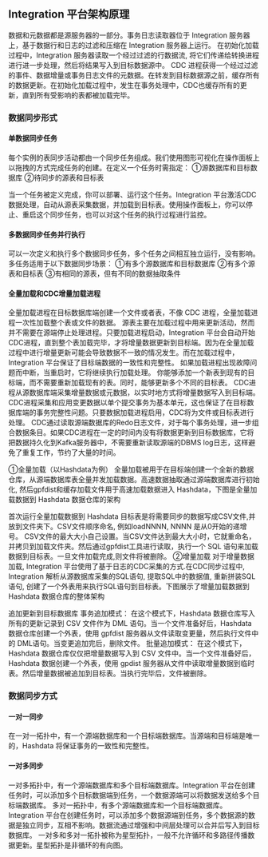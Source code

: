 ## Integration 平台架构原理

数据和元数据都是源服务器的一部分。事务日志读取器位于 Integration 服务器上，基于数据行和日志的过滤和压缩在 Integration 服务器上运行。
在初始化加载过程中，Integration 服务器读取一个经过过滤的行数据流, 将它们传递给转换进程进行进一步处理，然后将结果写入到目标数据源中。
CDC 进程获得一个经过过滤的事件、数据增量或事务日志文件的元数据。在转发到目标数据源之前，缓存所有的数据更新。在初始化加载过程中，发生在事务处理中，CDC也缓存所有的更新，直到所有受影响的表都被加载完毕。

### 数据同步形式

#### 单数据同步任务
每个实例的表同步活动都由一个同步任务组成。我们使用图形可视化在操作面板上以拖拽的方式完成任务的创建。在定义一个任务时需指定：
①源数据库和目标数据库
②待同步的源表和目标表

当一个任务被定义完成，你可以部署、运行这个任务。Integration 平台激活CDC数据处理，自动从源表采集数据，并加载到目标表。使用操作面板上，你可以停止、重启这个同步任务，也可以对这个任务的执行过程进行监控。

#### 多数据同步任务并行执行
可以一次定义和执行多个数据同步任务，多个任务之间相互独立运行，没有影响。
多任务适用于以下数据同步场景： 
    ①有多个源数据库和目标数据库 
    ②有多个源表和目标表
    ③有相同的源表，但有不同的数据抽取条件


#### 全量加载和CDC增量加载进程
全量加载进程在目标数据库端创建一个文件或者表，不像 CDC 进程，全量加载进程一次性加载整个表或文件的数据。
源表主要在加载过程中用来更新活动，然而并不需要在源端停止处理进程。只要加载进程启动，Integration 平台会自动开始CDC进程，直到整个表加载完毕，才将增量数据更新到目标端。因为在全量加载过程中进行增量更新可能会导致数据不一致的情况发生。而在加载过程中，Integration 平台保证了目标端数据的一致性和完整性。
如果加载进程出现故障问题而中断，当重启时，它将继续执行加载处理。
你能够添加一个新表到现有的目标端，而不需要重新加载现有的表。同时，能够更新多个不同的目标表。
CDC进程从源数据库端采集增量数据或元数据，以实时地方式将增量数据写入到目标端。CDC进程采集和应用变更数据以单个提交事务为基本单元，这也保证了在目标数据库端的事务完整性问题。只要数据加载进程启用，CDC将为文件或目标表进行处理。 
CDC通过读取源端数据库的Redo日志文件，对于每个事务处理，进一步组合数据条目。如果CDC进程在一定的时间内没有将数据更新到目标数据库，它将把数据持久化到Kafka服务器中，不需要重新读取源端的DBMS log日志，这样避免了重复工作，节约了大量的时间。 
    
①全量加载（以Hashdata为例）
全量加载被用于在目标端创建一个全新的数据仓库，从源端数据库表全量并发加载数据。高速数据抽取通过源端数据库进行初始化, 然后gpfdist和缓存加载文件用于高速加载数据进入 Hashdata，下图是全量加载数据到 Hashdata 数据仓库的架构


首次运行全量加载数据到 Hashdata 目标表是将需要同步的数据写成CSV文件,并放到文件夹下。CSV文件顺序命名, 例如loadNNNN, NNNN 是从0开始的递增号。
CSV文件的最大大小自己设置。当CSV文件达到最大大小时，它就重命名，并拷贝到加载文件夹。然后通过gpfdist工具进行读取，执行一个 SQL 语句来加载数据到目标表。一旦文件加载完成,则文件将被删除。
②增量加载
对于增量数据加载, Integration 平台使用了基于日志的CDC采集的方式.在CDC同步过程中, Integration 解析从源数据库采集的SQL语句, 提取SQL中的数据值, 重新拼装SQL语句, 创建了一个外表用来执行SQL语句到目标表。下图展示了增量加载数据到 Hashdata 数据仓库的整体架构

追加更新到目标数据库
事务追加模式：
在这个模式下，Hashdata 数据仓库写入所有的更新记录到 CSV 文件作为 DML 语句。当一个文件准备好后，Hashdata 数据仓库创建一个外表，使用 gpfdist 服务器从文件读取变更量，然后执行文件中的 DML语句。当变更追加完后，删除文件。
批量追加模式：
在这个模式下，Hashdata 数据仓库仅仅把增量数据写入到 CSV 文件中。当一个文件准备好后，Hashdata 数据创建一个外表，使用 gpdist 服务器从文件中读取增量数据到临时表。然后增量数据被追加到目标表。当执行完毕后，文件被删除。

### 数据同步方式
#### 一对一同步
在一对一拓扑中，有一个源端数据库和一个目标端数据库。当源端和目标端是唯一的，Hashdata 将保证事务的一致性和完整性。
#### 一对多同步
一对多拓扑中，有一个源端数据库和多个目标端数据库。Integration 平台在创建任务时，可以添加多个目标数据端到任务，一个数据源端可以将数据发送给多个目标端数据库。
多对一拓扑中，有多个源端数据库和一个目标端数据库。Integration 平台在创建任务时，可以添加多个数据源端到任务，多个数据源的数据是独立同步，互相不影响。数据流通过增强和中间层处理可以合并后写入到目标数据库。
一对多和多对一拓扑被称为星型拓扑，一般不允许循环和多路径传播数据更新。星型拓扑是非循环的有向图。
